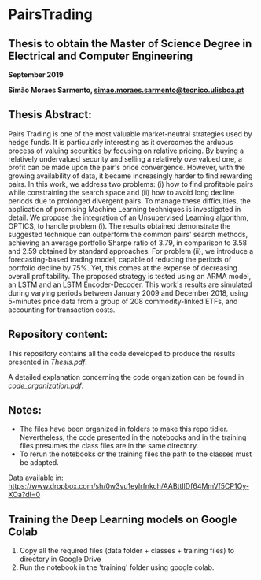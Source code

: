 # PairsTrading

## Thesis to obtain the Master of Science Degree in Electrical and Computer Engineering

**September 2019**

**Simão Moraes Sarmento, simao.moraes.sarmento@tecnico.ulisboa.pt**

## Thesis Abstract:
Pairs Trading is one of the most valuable market-neutral strategies used by hedge funds. It is particularly interesting as it overcomes the arduous process of valuing securities by focusing on relative pricing. By buying a relatively undervalued security and selling a relatively overvalued one, a profit can be made upon the pair's price convergence. However, with the growing availability of data, it became increasingly harder to find rewarding pairs. In this work, we address two problems: (i) how to find profitable pairs while constraining the search space and (ii) how to avoid long decline periods due to prolonged divergent pairs. To manage these difficulties, the application of promising Machine Learning techniques is investigated in detail. We propose the integration of an Unsupervised Learning algorithm, OPTICS, to handle problem (i). The results obtained demonstrate the suggested technique can outperform the common pairs' search methods, achieving an average portfolio Sharpe ratio of 3.79, in comparison to 3.58 and 2.59 obtained by standard approaches. For problem (ii), we introduce a forecasting-based trading model, capable of reducing the periods of portfolio decline by 75\%. Yet, this comes at the expense of decreasing overall profitability. The proposed strategy is tested using an ARMA model, an LSTM and an LSTM Encoder-Decoder. This work's results are simulated during varying periods between January 2009 and December 2018, using 5-minutes price data from a group of 208 commodity-linked ETFs, and accounting for transaction costs.  

## Repository content:

This repository contains all the code developed to produce the results presented in *Thesis.pdf*.

A detailed explanation concerning the code organization can be found in *code_organization.pdf*.





## Notes:

- The files have been organized in folders to make this repo tidier. Nevertheless, the code presented in the notebooks and 
in the training files presumes the class files are in the same directory. 
- To rerun the notebooks or the training files the path to the classes must be adapted.
 
Data available in: https://www.dropbox.com/sh/0w3vu1eylrfnkch/AABttIlDf64MmVf5CP1Qy-XOa?dl=0



## Training the Deep Learning models on Google Colab

1. Copy all the required files (data folder + classes + training files) to directory in Google Drive
2. Run the notebook in the 'training' folder using google colab.

